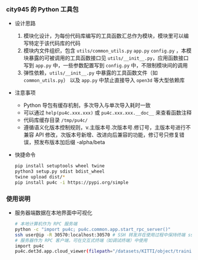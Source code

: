 ### city945 的 Python 工具包

- 设计思路
    1. 模块化设计，为每份代码库编写的工具函数汇总作为模块，模块里可以编写特定于该代码库的代码
    2. 模块内文件组织，包含 `utils/common_utils.py` `app.py` `config.py` ，本模块暴露的可被调用的工具函数接口见 `utils/__init__.py`，应用函数接口写到 `app.py` 中，一些参数配置写到 `config.py` 中，不限制模块间的调用
    3. 弹性依赖，`utils/__init__.py` 中暴露的工具函数文件（如 `common_utils.py`） 以及 `app.py` 中禁止直接导入 `open3d` 等大型依赖库

- 注意事项
    - Python 导包有缓存机制，多次导入与单次导入耗时一致
    - 可以通过 `help(pu4c.xxx.xxx)` 或 `pu4c.xxx.xxx.__doc__` 来查看函数注释
    - 代码库缓存目录 `/tmp/pu4c/`
    - 遵循语义化版本控制规则，v.主版本号.次版本号.修订号，主版本号进行不兼容 API 修改，次版本号新增、改进向后兼容的功能，修订号只修复错误，预发布版本加后缀 -alpha/beta

- 快捷命令
    ```bash
    pip install setuptools wheel twine
    python3 setup.py sdist bdist_wheel
    twine upload dist/*
    pip install pu4c -i https://pypi.org/simple
    ```

### 使用说明

- 服务器端数据在本地界面中可视化
    ```bash
    # 本地计算机作为 RPC 服务端
    python -c "import pu4c; pu4c.common.app.start_rpc_server()"
    ssh user@ip -R 30570:localhost:30570 # SSH 转发并在使用过程中保持终端 ssh 连接不断开，端口配置位于 `pu4c/common/config.py` ，参数 -R remote_port:localhost:local_port
    # 服务器作为 RPC 客户端，可在交互式终端（如调试终端）中使用
    import pu4c
    pu4c.det3d.app.cloud_viewer(filepath="/datasets/KITTI/object/training/velodyne/000000.bin", num_features=4, rpc=True) # 置 rpc=True 进行远程函数调用
    ```
